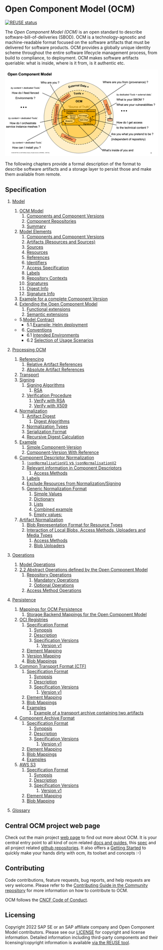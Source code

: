 # Open Component Model (OCM)

[![REUSE status](https://api.reuse.software/badge/github.com/open-component-model/ocm-spec)](https://api.reuse.software/info/github.com/open-component-model/ocm-spec)

The _Open Component Model (OCM)_ is an open standard to describe software-bill-of-deliveries (SBOD). OCM is a technology-agnostic and machine-readable format focused on the software artifacts that must be delivered for software products. OCM provides a globally unique identity scheme throughout the entire software lifecycle management process, from build to compliance, to deployment. OCM makes software artifacts queriable: what is inside, where is it from, is it authentic etc.

![OCM Overview](doc/OCM.png)

The following chapters provide a formal description of the format to describe software artifacts and a storage layer to persist those and make them available from remote.

## Specification
1. [Model](doc/01-model/README.md)
   1. [OCM Model](doc/01-model/01-model.md#ocm-model)
      1. [Components and Component Versions](doc/01-model/01-model.md#components-and-component-versions)
      2. [Component Repositories](doc/01-model/01-model.md#component-repositories)
      3. [Summary](doc/01-model/01-model.md#summary)
   2. [Model Elements](doc/01-model/02-elements.md#model-elements)
      1. [Components and Component Versions](doc/01-model/02-elements.md#components-and-component-versions)
      2. [Artifacts (Resources and Sources)](doc/01-model/02-elements.md#artifacts-resources-and-sources)
      3. [Sources](doc/01-model/02-elements.md#sources)
      4. [Resources](doc/01-model/02-elements.md#resources)
      5. [References](doc/01-model/02-elements.md#references)
      6. [Identifiers](doc/01-model/02-elements.md#identifiers)
      7. [Access Specification](doc/01-model/02-elements.md#access-specification)
      8. [Labels](doc/01-model/02-elements.md#labels)
      10. [Repository Contexts](doc/01-model/02-elements.md#repository-contexts)
      11. [Signatures](doc/01-model/02-elements.md#signatures)
      12. [Digest Info](doc/01-model/02-elements.md#digest-info)
      13. [Signature Info](doc/01-model/02-elements.md#signature-info)
   3. [Example for a complete Component Version](doc/01-model/03-example.md#example-for-a-complete-component-version)
   4. [Extending the Open Component Model](doc/01-model/04-extensions.md#extending-the-open-component-model)
      1. [Functional extensions](doc/01-model/04-extensions.md##functional-extensions)
      2. [Semantic extensions](doc/01-model/04-extensions.md##semantic-extensions)
   * 5.[Model Contract](doc/05-contract.md#model-contract)
     * 5.1.[Example: Helm deployment](doc/05-contract.md#example-helm-deployment)
   * 6. [Conventions](doc/06-conventions.md#conventions)
     * 6.1 [Intended Environments](doc/06-conventions.md#intended-environments)
     * 6.2 [Selection of Usage Scenarios](06-conventions.md#selection-of-usage-scenarios)
2. [Processing OCM](doc/02-processing/README.md)
   1. [Referencing](doc/02-processing/01-references.md#referencing)
      1. [Relative Artifact References](doc/02-processing/01-references.md#relative-artifact-references)
      2. [Absolute Artifact References](doc/02-processing/01-references.md#absolute-artifact-references)
   2. [Transport](doc/02-processing/02-transport.md#transport)
   3. [Signing](doc/02-processing/03-signing.md#signing)
      1. [Signing Algorithms](doc/02-processing/03-signing.md#signing-algorithms)
         1. [RSA](doc/02-processing/03-signing.md#rsa)
      2. [Verification Procedure](doc/02-processing/03-signing.md#verification-procedure)
         1. [Verify with RSA](doc/02-processing/03-signing.md#verify-with-rsa)
         2. [Verify with X509](doc/02-processing/03-signing.md#verify-with-x509)
   4. [Normalization](doc/02-processing/04-digest.md#normalization)
      1. [Artifact Digest](doc/02-processing/04-digest.md#artifact-digest)
         1. [Digest Algorithms](doc/02-processing/04-digest.md#digest-algorithms)
      2. [Normalization Types](doc/02-processing/04-digest.md#normalization-types)
      3. [Serialization Format](doc/02-processing/04-digest.md#serialization-format)
      4. [Recursive Digest Calculation](doc/02-processing/04-digest.md#recursive-digest-calculation)
   5. [Example](doc/02-processing/04-digest.md#example)
      1. [Simple Component-Version](doc/02-processing/04-digest.md#simple-component-version)
      2. [Component-Version With Reference](doc/02-processing/04-digest.md#component-version-with-reference)
   6. [Component Descriptor Normalization](doc/02-processing/04-digest.md#component-descriptor-normalization)
      1. [`jsonNormalisationV1` vs `jsonNormalisationV2`](doc/02-processing/04-digest.md#jsonnormalisationv1-vs-jsonnormalisationv2)
      2. [Relevant information in Component Descriptors](doc/02-processing/04-digest.md#relevant-information-in-component-descriptors)
         1. [Access Methods](doc/02-processing/04-digest.md#access-methods)
      3. [Labels](doc/02-processing/04-digest.md#labels)
      4. [Exclude Resources from Normalization/Signing](doc/02-processing/04-digest.md#exclude-resources-from-normalizationsigning)
      5. [Generic Normalization Format](doc/02-processing/04-digest.md#generic-normalization-format)
         1. [Simple Values](doc/02-processing/04-digest.md#simple-values)
         2. [Dictionary](doc/02-processing/04-digest.md#dictionary)
         3. [Lists](doc/02-processing/04-digest.md#lists)
         4. [Combined example](doc/02-processing/04-digest.md#combined-example)
         5. [Empty values:](doc/02-processing/04-digest.md#empty-values)
   7. [Artifact Normalization](doc/02-processing/04-digest.md#artifact-normalization)
      1. [Blob Representation Format for Resource Types](doc/02-processing/04-digest.md#blob-representation-format-for-resource-types)
      2. [Interaction of Local Blobs, Access Methods, Uploaders and Media Types](doc/02-processing/04-digest.md#interaction-of-local-blobs-access-methods-uploaders-and-media-types)
         1. [Access Methods](doc/02-processing/04-digest.md#access-methods-1)
         2. [Blob Uploaders](doc/02-processing/04-digest.md#blob-uploaders)

3. [Operations](doc/03-operations/README.md)
   1. [Model Operations](doc/03-operations/01-operations.md#model-operations)
   2. [2.2 Abstract Operations defined by the Open Component Model](doc/03-operations/01-operations.md#abstract-operations-defined-by-the-open-component-model)
      1. [Repository Operations](doc/03-operations/01-operations.md#repository-operations)
         1. [Mandatory Operations](doc/03-operations/01-operations.md#mandatory-operations)
         2. [Optional Operations](doc/03-operations/01-operations.md#optional-operations)
      2. [Access Method Operations](doc/03-operations/01-operations.md#access-method-operations)
4. [Persistence](doc/04-persistence/README.md)
   1. [Mappings for OCM Persistence](doc/04-persistence/01-mappings.md#mappings-for-ocm-persistence)
      1. [Storage Backend Mappings for the Open Component Model](doc/04-persistence/01-mappings.md#storage-backend-mappings-for-the-open-component-model)
   2. [OCI Registries](doc/04-persistence/02-oci.md#oci-registries)
      1. [Specification Format](doc/04-persistence/02-oci.md#specification-format)
         1. [Synopsis](doc/04-persistence/02-oci.md#synopsis)
         2. [Description](doc/04-persistence/02-oci.md#description)
         3. [Specification Versions](doc/04-persistence/02-oci.md#specification-versions)
            1. [Version v1](doc/04-persistence/02-oci.md#version-v1)
      2. [Element Mapping](doc/04-persistence/02-oci.md#element-mapping)
      3. [Version Mapping](doc/04-persistence/02-oci.md#version-mapping)
      4. [Blob Mappings](doc/04-persistence/02-oci.md#blob-mappings)
   3. [Common Transport Format (CTF)](doc/04-persistence/03-files.md#common-transport-format-ctf)
      1. [Specification Format](doc/04-persistence/03-files.md#specification-format)
         1. [Synopsis](doc/04-persistence/03-files.md#synopsis)
         2. [Description](doc/04-persistence/03-files.md#description)
         3. [Specification Versions](doc/04-persistence/03-files.md#specification-versions)
            1. [Version v1](doc/04-persistence/03-files.md#version-v1)
      2. [Element Mapping](doc/04-persistence/03-files.md#element-mapping)
      3. [Blob Mappings](doc/04-persistence/03-files.md#blob-mappings)
      4. [Examples](doc/04-persistence/03-files.md#examples)
         1. [Example of a transport archive containing two artifacts](doc/04-persistence/03-files.md#example-of-a-transport-archive-containing-two-artifacts)
   4. [Component Archive Format](doc/04-persistence/03-files.md#component-archive-format)
      1. [Specification Format](doc/04-persistence/03-files.md#specification-format-1)
         1. [Synopsis](doc/04-persistence/03-files.md#synopsis-1)
         2. [Description](doc/04-persistence/03-files.md#description-1)
         3. [Specification Versions](doc/04-persistence/03-files.md#specification-versions-1)
            1. [Version v1](doc/04-persistence/03-files.md#version-v1-1)
      2. [Element Mapping](doc/04-persistence/03-files.md#element-mapping-1)
      3. [Blob Mappings](doc/04-persistence/03-files.md#blob-mappings-1)
      4. [Examples](doc/04-persistence/03-files.md#examples-1)
   5. [AWS S3](doc/04-persistence/04-s3.md#aws-s3)
      1. [Specification Format](doc/04-persistence/04-s3.md#specification-format)
         1. [Synopsis](doc/04-persistence/04-s3.md#synopsis)
         2. [Description](doc/04-persistence/04-s3.md#description)
         3. [Specification Versions](doc/04-persistence/04-s3.md#specification-versions)
            1. [Version v1](doc/04-persistence/04-s3.md#version-v1)
      2. [Element Mapping](doc/04-persistence/04-s3.md#element-mapping)
      3. [Blob Mapping](doc/04-persistence/04-s3.md#blob-mapping)
5.  [Glossary](doc/glossary.md)

## Central OCM project web page

Check out the main project [web page](https://ocm.software) to find out more about OCM. It is your central entry point to all kind of ocm related [docs and guides](https://ocm.software/docs/overview/context), this [spec](https://ocm.software/spec/) and all project related [github repositories](https://github.com/open-component-model). It also offers a [Getting Started](https://ocm.software/docs/guides/getting-started-with-ocm) to quickly make your hands dirty with ocm, its toolset and concepts :-)

## Contributing

Code contributions, feature requests, bug reports, and help requests are very welcome. Please refer to the [Contributing Guide in the Community repository](https://github.com/open-component-model/community/blob/main/CONTRIBUTING.md) for more information on how to contribute to OCM.

OCM follows the [CNCF Code of Conduct](https://github.com/cncf/foundation/blob/main/code-of-conduct.md).

## Licensing

Copyright 2022 SAP SE or an SAP affiliate company and Open Component Model contributors.
Please see our [LICENSE](LICENSE) for copyright and license information.
Detailed information including third-party components and their licensing/copyright information is available [via the REUSE tool](https://api.reuse.software/info/github.com/open-component-model/ocm-spec).
